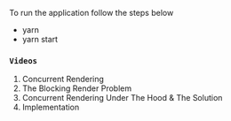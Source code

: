 To run the application follow the steps below

- yarn 
- yarn start

### `Videos` 
1. Concurrent Rendering
2. The Blocking Render Problem
3. Concurrent Rendering Under The Hood & The Solution
4. Implementation
